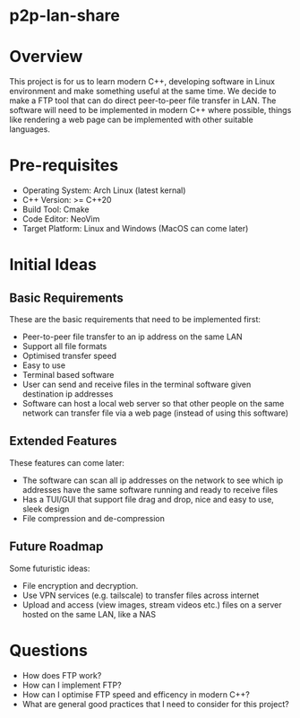 # p2p-lan-share

# Overview

This project is for us to learn modern C++, developing software in Linux environment and make something useful at the same time. We decide to make a FTP tool that can do direct peer-to-peer file transfer in LAN. The software will need to be implemented in modern C++ where possible, things like rendering a web page can be implemented with other suitable languages.

# Pre-requisites

* Operating System: Arch Linux (latest kernal)
* C++ Version: >= C++20
* Build Tool: Cmake
* Code Editor: NeoVim
* Target Platform: Linux and Windows (MacOS can come later)

# Initial Ideas

## Basic Requirements

These are the basic requirements that need to be implemented first:

* Peer-to-peer file transfer to an ip address on the same LAN
* Support all file formats
* Optimised transfer speed
* Easy to use
* Terminal based software
* User can send and receive files in the terminal software given destination ip addresses
* Software can host a local web server so that other people on the same network can transfer file via a web page (instead of using this software)

## Extended Features

These features can come later:

* The software can scan all ip addresses on the network to see which ip addresses have the same software running and ready to receive files
* Has a TUI/GUI that support file drag and drop, nice and easy to use, sleek design
* File compression and de-compression

## Future Roadmap

Some futuristic ideas:

* File encryption and decryption.
* Use VPN services (e.g. tailscale) to transfer files across internet
* Upload and access (view images, stream videos etc.) files on a server hosted on the same LAN, like a NAS

# Questions

* How does FTP work?
* How can I implement FTP?
* How can I optimise FTP speed and efficency in modern C++?
* What are general good practices that I need to consider for this project?

